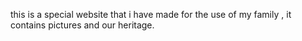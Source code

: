 this is a special website that i have made for the use of my family , it contains pictures and our heritage.
